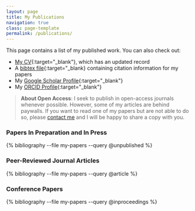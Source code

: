 ```yaml
---
layout: page
title: My Publications
navigation: true
class: page-template
permalink: /publications/
---
```


This page contains a list of my published work.
You can also check out:

* [My CV](https://jdossgollin.github.io/cv-pdf/CV_Doss-Gollin_James.pdf){:target="_blank"}, which has an updated record
* A [bibtex file](https://github.com/jdossgollin/my-papers/blob/master/my-papers.bib){:target="_blank} containing
citation information for my papers
* My [Google Scholar Profile](https://scholar.google.com/citations?hl=en&user=6ifLBBsAAAAJ){:target="_blank"}
* My [ORCID Profile](https://orcid.org/0000-0002-3428-2224){:target="_blank"}

> **About Open Access**:
I seek to publish in open-access journals whenever possible.
However, some of my articles are behind paywalls.
If you want to read one of my papers but are not able to do so, please [contact me]({{site.baseurl}}contact/) and I will
be happy to share a copy with you.

### Papers In Preparation and In Press

{% bibliography --file my-papers --query @unpublished %}

### Peer-Reviewed Journal Articles

{% bibliography --file my-papers --query @article %}

### Conference Papers

{% bibliography --file my-papers --query @inproceedings %}